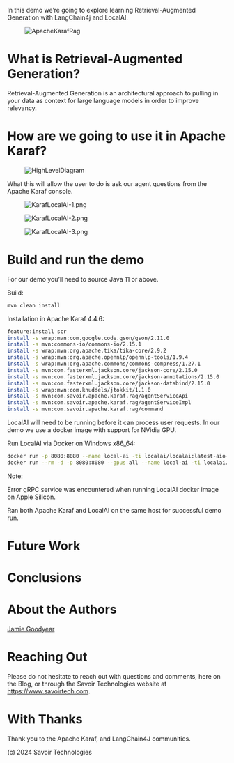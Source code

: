 In this demo we’re going to explore learning Retrieval-Augmented
Generation with LangChain4j and LocalAI.

<figure>
<img src="./assets/images/ApacheKarafRag.png" alt="ApacheKarafRag" />
</figure>

# What is Retrieval-Augmented Generation?

Retrieval-Augmented Generation is an architectural approach to pulling
in your data as context for large language models in order to improve
relevancy.

# How are we going to use it in Apache Karaf?

<figure>
<img src="./assets/images/HighLevelDiagram.png"
alt="HighLevelDiagram" />
</figure>

What this will allow the user to do is ask our agent questions from the
Apache Karaf console.

<figure>
<img src="./assets/images/KarafLocalAI-1.png"
alt="KarafLocalAI-1.png" />
</figure>

<figure>
<img src="./assets/images/KarafLocalAI-2.png"
alt="KarafLocalAI-2.png" />
</figure>

<figure>
<img src="./assets/images/KarafLocalAI-3.png"
alt="KarafLocalAI-3.png" />
</figure>

# Build and run the demo

For our demo you’ll need to source Java 11 or above.

Build:

``` bash
mvn clean install
```

Installation in Apache Karaf 4.4.6:

``` bash
feature:install scr
install -s wrap:mvn:com.google.code.gson/gson/2.11.0
install -s mvn:commons-io/commons-io/2.15.1
install -s wrap:mvn:org.apache.tika/tika-core/2.9.2
install -s wrap:mvn:org.apache.opennlp/opennlp-tools/1.9.4
install -s wrap:mvn:org.apache.commons/commons-compress/1.27.1
install -s mvn:com.fasterxml.jackson.core/jackson-core/2.15.0
install -s mvn:com.fasterxml.jackson.core/jackson-annotations/2.15.0
install -s mvn:com.fasterxml.jackson.core/jackson-databind/2.15.0
install -s wrap:mvn:com.knuddels/jtokkit/1.1.0
install -s mvn:com.savoir.apache.karaf.rag/agentServiceApi
install -s mvn:com.savoir.apache.karaf.rag/agentServiceImpl
install -s mvn:com.savoir.apache.karaf.rag/command
```

LocalAI will need to be running before it can process user requests. In
our demo we use a docker image with support for NVidia GPU.

Run LocalAI via Docker on Windows x86_64:

``` bash
docker run -p 8080:8080 --name local-ai -ti localai/localai:latest-aio-cpu
docker run --rm -d -p 8080:8080 --gpus all --name local-ai -ti localai/localai:latest-aio-gpu-nvidia-cuda-11
```

Note:

Error gRPC service was encountered when running LocalAI docker image on
Apple Silicon.

Ran both Apache Karaf and LocalAI on the same host for successful demo
run.

# Future Work

# Conclusions

# About the Authors

[Jamie
Goodyear](https://github.com/savoirtech/blogs/blob/main/authors/JamieGoodyear.md)

# Reaching Out

Please do not hesitate to reach out with questions and comments, here on
the Blog, or through the Savoir Technologies website at
<https://www.savoirtech.com>.

# With Thanks

Thank you to the Apache Karaf, and LangChain4J communities.

\(c\) 2024 Savoir Technologies
